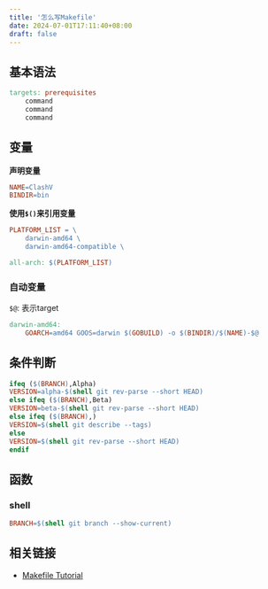 ```yaml
---
title: '怎么写Makefile'
date: 2024-07-01T17:11:40+08:00
draft: false
---
```


## 基本语法

```makefile
targets: prerequisites
	command
	command
	command
```

## 变量

**声明变量**

```makefile
NAME=ClashV
BINDIR=bin
```

**使用`$()`来引用变量**

```makefile
PLATFORM_LIST = \
	darwin-amd64 \
	darwin-amd64-compatible \

all-arch: $(PLATFORM_LIST)
```

### 自动变量

`$@`: 表示target

```makefile
darwin-amd64:
	GOARCH=amd64 GOOS=darwin $(GOBUILD) -o $(BINDIR)/$(NAME)-$@
```

## 条件判断

```makefile
ifeq ($(BRANCH),Alpha)
VERSION=alpha-$(shell git rev-parse --short HEAD)
else ifeq ($(BRANCH),Beta)
VERSION=beta-$(shell git rev-parse --short HEAD)
else ifeq ($(BRANCH),)
VERSION=$(shell git describe --tags)
else
VERSION=$(shell git rev-parse --short HEAD)
endif
```


## 函数

### shell

```makefile
BRANCH=$(shell git branch --show-current)
```


## 相关链接

* [Makefile Tutorial](https://makefiletutorial.com/)